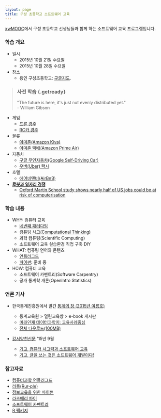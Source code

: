 ```yaml
---
layout: page
title: 구성 초등학교 소프트웨어 교육
---
```


[xwMOOC](http://www.xwmooc.net)에서 구성 초등학교 선생님들과 함께 하는 소프트웨어 교육 프로그램입니다.

### 학습 개요

- 일시 
    - 2015년 10월 21일 수요일 
    - 2015년 10월 28일 수요일
- 장소
    - 용인 구성초등학교: <a href="http://maps.google.com/maps?q=37.2952648,127.114825">구글지도</a>.

> ### 사전 학습 {.getready}
>
> "The future is here, it's just not evenly distributed yet."  
>                                                           - William Gibson

- 게임
    - [드론 경주](https://www.youtube.com/watch?v=47LRsDMkDWc)
    - [RC카 경주](https://www.youtube.com/watch?v=Kaqd1NIWm7Q)
- 물류
    - [아마존(Amazon Kiva)](http://www.youtube.com/watch?v=aI_YQp3zoo8&amp;list=PL16A39FD504A786B1&amp;index=8)
    - [아마존 택배(Amazon Prime Air)](http://www.youtube.com/watch?v=98BIu9dpwHU)
- 자동차
    - [구글 무인자동차(Google Self-Driving Car)](http://www.youtube.com/watch?v=cdgQpa1pUUE)
    - [우버(Uber) 택시](http://www.youtube.com/watch?v=P2M0RD7bhYY)
- 호텔 
    - [에어비앤비(AirBnB)](http://www.youtube.com/watch?v=SaOFuW011G8)
- **[로봇과 일자리 경쟁](https://www.youtube.com/watch?v=7c_XO3Ouzts)**
    - [Oxford Martin School study shows nearly half of US jobs could be at risk of computerisation](http://www.futuretech.ox.ac.uk/news-release-oxford-martin-school-study-shows-nearly-half-us-jobs-could-be-risk-computerisation)

### 학습 내용

- WHY: 컴퓨터 교육
    - [네번째 패러다임](ct-paradigm.html)
    - [컴퓨팅 사고(Computational Thinking)](ct.html)
    - 과학 컴퓨팅(Scientific Computing)
    - 소프트웨어 교육 실습환경 직접 구축 DIY
- WHAT: 컴퓨팅 언어와 콘텐츠
    - [언플러그드](ct-unplugged.html)
    - [파이썬](): 준비 중
- HOW: 컴퓨터 교육
    - 소프트웨어 카펜트리(Software Carpentry)
    - 공개 통계학 개론(OpenIntro Statistics)

### 언론 기사 

- 한국통계진흥원에서 발간 [통계의 창 (2015년 여름호)](http://sti.kostat.go.kr/)
    - 통계교육원 > 열린교육방 > e-book 게시판
    - [미래인재 데이터과학지: 교육사례중심](./xwMOOC.pdf)
    - [전체 다운로드(100MB)](http://sti.kostat.go.kr/coresti/site/board/fileDownLoad.do?file_name=1&nots_seq=2046)

- [강서양천신문](http://www.gynews.net/) '15년 9월
    - [기고, 컴퓨터 사고력과 소프트웨어 교육](http://www.gynews.net/bbs/bbs.asp?exe=view&group_name=104&section=7&category=0&idx_num=19311&page=1&search_category=&search_word=&order_c=bd_idx_num&order_da=desc)
    - [기고, 글을 쓰는 것은 소프트웨어 개발이다!](http://www.gynews.net/bbs/bbs.asp?exe=view&group_name=104&section=7&category=0&idx_num=19140&page=1&search_category=&search_word=&order_c=bd_idx_num&order_da=desc)
 

### 참고자료

*   [컴퓨터과학 언플러그드](http://unplugged.xwmooc.org)
*   [러플(Rur-ple)](http://rur-ple.xwmooc.org/)
*   [정보교육을 위한 파이썬](http://python.xwmooc.org/)
*   [라즈베리 파이](http://raspberry-pi.xwmooc.org/)
*   [소프트웨어 카펜트리](http://swcarpentry.xwmooc.org)
*   [R 팩키지](http://r-pkgs.xwmooc.org/)

